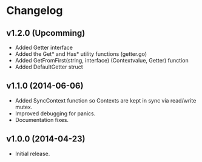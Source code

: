 # Changelog

## v1.2.0 (Upcomming)

* Added Getter interface
* Added the Get* and Has* utility functions (getter.go)
* Added GetFromFirst(string, interface) (Contextvalue, Getter) function
* Added DefaultGetter struct

## v1.1.0 (2014-06-06)

* Added SyncContext function so Contexts are kept in sync via read/write mutex.
* Improved debugging for panics.
* Documentation fixes.

## v1.0.0 (2014-04-23)

* Initial release.
